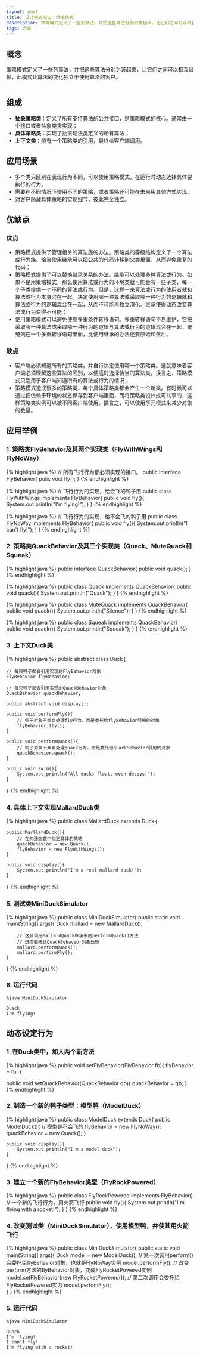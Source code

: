 ```yaml
---
layout: post
title: 设计模式笔记：策略模式
description: 策略模式定义了一些列算法，并把这些算法分别封装起来，让它们之间可以相互替换，此模式让算法的变化独立于使用算法的客户。
tags: 后端
---
```


## **概念**
 
策略模式定义了一些列算法，并把这些算法分别封装起来，让它们之间可以相互替换，此模式让算法的变化独立于使用算法的客户。
 
<p class="picture"><img alt="" src="{{site.qiniu_static}}/assets/img/2015-6-18/strategy-pattern-uml.png"/></p>

## **组成**

* **抽象策略类**：定义了所有支持算法的公共接口，是策略模式的核心。通常由一个接口或者抽象类来实现；
* **具体策略类**：实现了抽策略法类定义的所有算法；
* **上下文类**：持有一个策略类的引用，最终给客户端调用。

## **应用场景**

* 多个类只区别在表现行为不同，可以使用策略模式，在运行时动态选择具体要执行的行为。
* 需要在不同情况下使用不同的策略，或者策略还可能在未来用其他方式实现。
* 对客户隐藏具体策略的实现细节，彼此完全独立。

## **优缺点**

### **优点**

* 策略模式提供了管理相关的算法族的办法。策略类的等级结构定义了一个算法或行为族。恰当使用继承可以把公共的代码转移到父类里面，从而避免重复的代码；
* 策略模式提供了可以替换继承关系的办法。继承可以处理多种算法或行为。如果不是用策略模式，那么使用算法或行为的环境类就可能会有一些子类，每一个子类提供一个不同的算法或行为。但是，这样一来算法或行为的使用者就和算法或行为本身混在一起。决定使用哪一种算法或采取哪一种行为的逻辑就和算法或行为的逻辑混合在一起，从而不可能再独立演化。继承使得动态改变算法或行为变得不可能；
* 使用策略模式可以避免使用多重条件转移语句。多重转移语句不易维护，它把采取哪一种算法或采取哪一种行为的逻辑与算法或行为的逻辑混合在一起，统统列在一个多重转移语句里面，比使用继承的办法还要原始和落后。

### **缺点**

* 客户端必须知道所有的策略类，并自行决定使用哪一个策略类。这就意味着客户端必须理解这些算法的区别，以便适时选择恰当的算法类。换言之，策略模式只适用于客户端知道所有的算法或行为的情况；
* 策略模式造成很多的策略类，每个具体策略类都会产生一个新类。有时候可以通过把依赖于环境的状态保存到客户端里面，而将策略类设计成可共享的，这样策略类实例可以被不同客户端使用。换言之，可以使用享元模式来减少对象的数量。

## **应用举例**

### **1. 策略类FlyBehavior及其两个实现类（FlyWithWings和FlyNoWay）**

{% highlight java %}
// 所有飞行行为都必须实现的接口。
public interface FlyBehavior{
    pulic void fly();
}
{% endhighlight %}

{% highlight java %}
// 飞行行为的实现，给会飞的鸭子用
public class FlyWithWings implements FlyBehavior{
    public void fly(){
        System.out.println("I'm flying!");
    )
}
{% endhighlight %}

{% highlight java %}
// 飞行行为的实现，给不会飞的鸭子用
public class FlyNoWay implements FlyBehavior{
    public void fly(){
        System.out.println("I can't fly!");
    )
}
{% endhighlight %}

### **2. 策略类QuackBehavior及其三个实现类（Quack、MuteQuack和Squeak）**

{% highlight java %}
public interface QuackBehavior{
    public void quack();
}
{% endhighlight %}

{% highlight java %}
public class Quack implements QuackBehavior{
    public void quack(){
        System.out.println("Quack");
    }
}
{% endhighlight %}

{% highlight java %}
public class MuteQuack implements QuackBehavior{
    public void quack(){
        System.out.println("Silence");
    }
}
{% endhighlight %}

{% highlight java %}
public class Squeak implements QuackBehavior{
    public void quack(){
        System.out.println("Squeak");
    }
}
{% endhighlight %}


### **3. 上下文Duck类**

{% highlight java %}
public abstract class Duck｛

    // 每只鸭子都会引用实现的FlyBehavior对象
    FlyBehavior flyBehavior;

    // 每只鸭子都会引用实现的QuackBehavior对象
    QuackBehavior quackBehavior;
    
    public abstract void display();
    
    public void performFly(){
        // 鸭子对象不亲自处理fly行为，而是委托给flyBehavior引用的对象 
        flyBehavior.fly();
    }
    
    public void performQuack(){
        // 鸭子对象不亲自处理quack行为，而是委托给quackBehavior引用的对象 
        quackBehavior.quack();
    }
    
    public void swim(){
        System.out.println("All ducks float, even decoys!");
    }
｝ 
{% endhighlight %}

### **4. 具体上下文实现MallardDuck类**

{% highlight java %}
public class MallardDuck extends Duck｛
    
    public MarllardDuck(){
        // 在构造函数中指定具体的策略
        quackBehavior = new Quack();
        flyBehavior = new FlyWithWings();
    }
    
    public void display(){
        System.out.println("I'm a real mallard duck!");
    }
｝ 
{% endhighlight %}

### **5. 测试类MiniDuckSimulator**

{% highlight java %}
public class MiniDuckSimulator{
    public static void main(String[] args){
        Duck mallard = new MallardDuck();
        
        // 这会调用MallardQuack继承来的performQuack()方法
        // 进而委托给QuackBehavior对象处理
        mallard.performQuack();
        mallard.performFly();
    }
}
{% endhighlight %}

### **6. 运行代码**

    %java MiniDuckSimulator
    
    Quack
    I'm flying!

## **动态设定行为**

### **1. 在Duck类中，加入两个新方法**

{% highlight java %}
public void setFlyBehavior(FlyBehavior fb){
    flyBehavior = fb;
}

public void setQuackBehavior(QuackBehavior qb){
    quackBehavior = qb;
}
{% endhighlight %}

### **2. 制造一个新的鸭子类型：模型鸭（ModelDuck）**

{% highlight java %}
public class ModelDuck extends Duck{
    public ModelDuck(){
        // 模型是不会飞的
        flyBehavior = new FlyNoWay();
        quackBehavior = new Quack();
    }
    
    public void display(){
        System.out.println("I'm a model duck");
    }
}
{% endhighlight %}

### **3. 建立一个新的FlyBehavior类型（FlyRockPowered）**

{% highlight java %}
public class FlyRockPowered implements FlyBehavior{
    // 一个新的飞行行为，用火箭飞行
    public void fly(){
        System.out.println("I'm flying with a rocket!");
    }
}
{% endhighlight %}

### **4. 改变测试类（MiniDuckSimulator），使用模型鸭，并使其用火箭飞行**

{% highlight java %}
public class MiniDuckSimulator{
    public static void main(String[] args){
        Duck model = new ModelDuck();
        // 第一次调用perform()会委托给flyBehavior对象，也就是FlyNoWay实例
        model.performFly();
        // 改变perform方法的flyBehavior对象，变成FlyRocketPowered实例
        model.setFlyBehavior(new FlyRocketPowered());
        // 第二次调用会委托给FlyRocketPowered实力
        model.perfomFly();        
    }
}
{% endhighlight %}

### **5. 运行代码**

    %java MiniDuckSimulator
    
    Quack
    I'm flying!
    I can't fly!
    I'm flying with a rocket!
    